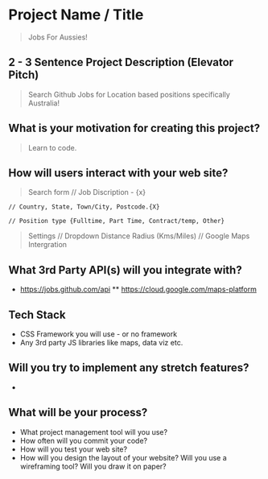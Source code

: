 # Project Name / Title
 > Jobs For Aussies!


## 2 - 3 Sentence Project Description (Elevator Pitch)

> Search Github Jobs for Location based positions specifically Australia!

## What is your motivation for creating this project?

> Learn to code.

## How will users interact with your web site?

> Search form
    // Job Discription - {x}

    // Country, State, Town/City, Postcode.{X}

    // Position type {Fulltime, Part Time, Contract/temp, Other}
    
> Settings 
    // Dropdown Distance Radius (Kms/Miles)
    //
> Google Maps Intergration
    

## What 3rd Party API(s) will you integrate with?

* https://jobs.github.com/api
** https://cloud.google.com/maps-platform

## Tech Stack

* CSS Framework you will use - or no framework
* Any 3rd party JS libraries like maps, data viz etc.

## Will you try to implement any stretch features?

* 

## What will be your process?

* What project management tool will you use?
* How often will you commit your code?
* How will you test your web site?
* How will you design the layout of your website? Will you use a wireframing tool? Will you draw it on paper?